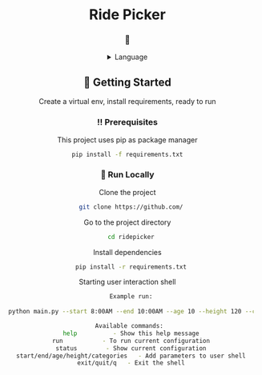 <div align="center">

<h1>Ride Picker</h1>

### :space_invader: 

<details>
  <summary>Language</summary>
  <ul>
    <li><a href="https://www.python.org/downloads/release/python-3134/">Python 3.13.2</a></li>
  </ul>
</details>

<!-- Getting Started -->
## 	:toolbox: Getting Started
Create a virtual env, install requirements, ready to run

<!-- Prerequisites -->
### :bangbang: Prerequisites

This project uses pip as package manager
```bash
pip install -f requirements.txt
```

<!-- Run Locally -->
### :running: Run Locally

Clone the project

```bash
  git clone https://github.com/
```

Go to the project directory

```bash
  cd ridepicker
```

Install dependencies

```bash
  pip install -r requirements.txt

```
Starting user interaction shell

```bash
  Example run:
  
  python main.py --start 8:00AM --end 10:00AM --age 10 --height 120 --categories "Transportation" "Boat Ride"

  Available commands: 
  help          - Show this help message
  run           - To run current configuration
  status        - Show current configuration
  start/end/age/height/categories   - Add parameters to user shell
  exit/quit/q   - Exit the shell
```
